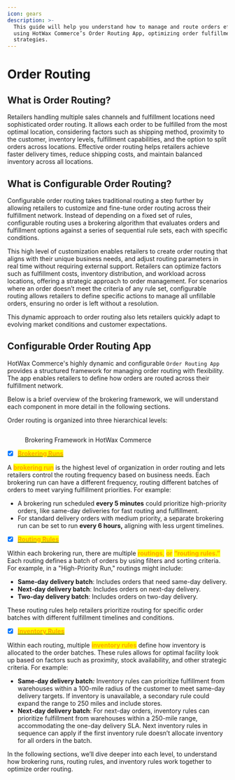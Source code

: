 ```yaml
---
icon: gears
description: >-
  This guide will help you understand how to manage and route orders efficiently
  using HotWax Commerce’s Order Routing App, optimizing order fulfillment
  strategies.
---
```


# Order Routing

## What is Order Routing?

Retailers handling multiple sales channels and fulfillment locations need sophisticated order routing. It allows each order to be fulfilled from the most optimal location, considering factors such as shipping method, proximity to the customer, inventory levels, fulfillment capabilities, and the option to split orders across locations. Effective order routing helps retailers achieve faster delivery times, reduce shipping costs, and maintain balanced inventory across all locations.

## What is Configurable Order Routing?

Configurable order routing takes traditional routing a step further by allowing retailers to customize and fine-tune order routing across their fulfillment network. Instead of depending on a fixed set of rules, configurable routing uses a brokering algorithm that evaluates orders and fulfillment options against a series of sequential rule sets, each with specific conditions.

This high level of customization enables retailers to create order routing that aligns with their unique business needs, and adjust routing parameters in real time without requiring external support. Retailers can optimize factors such as fulfillment costs, inventory distribution, and workload across locations, offering a strategic approach to order management. For scenarios where an order doesn’t meet the criteria of any rule set, configurable routing allows retailers to define specific actions to manage all unfillable orders, ensuring no order is left without a resolution.

This dynamic approach to order routing also lets retailers quickly adapt to evolving market conditions and customer expectations.

## Configurable Order Routing App

HotWax Commerce's highly dynamic and configurable `Order Routing App` provides a structured framework for managing order routing with flexibility. The app enables retailers to define how orders are routed across their fulfillment network.

Below is a brief overview of the brokering framework, we will understand each component in more detail in the following sections.

Order routing is organized into three hierarchical levels:

<div data-full-width="false">

<figure><img src="../.gitbook/assets/routingframework.png" alt=""><figcaption><p>Brokering Framework in HotWax Commerce</p></figcaption></figure>

</div>

* [x] [<mark style="color:orange;">**Brokering Runs**</mark>](brokeringruns.md)

A <mark style="color:orange;">**brokering run**</mark> is the highest level of organization in order routing and lets retailers control the routing frequency based on business needs. Each brokering run can have a different frequency, routing different batches of orders to meet varying fulfillment priorities. For example:

* A brokering run scheduled **every 5 minutes** could prioritize high-priority orders, like same-day deliveries for fast routing and fulfillment.
* For standard delivery orders with medium priority, a separate brokering run can be set to run **every 6 hours,** aligning with less urgent timelines.

<!---->

* [x] [<mark style="color:orange;">**Routing Rules**</mark>](routings.md)

Within each brokering run, there are multiple <mark style="color:orange;">**routings**</mark><mark style="color:orange;">,</mark> <mark style="color:orange;">**or**</mark> <mark style="color:orange;">**“routing rules.”**</mark> Each routing defines a batch of orders by using filters and sorting criteria. For example, in a "High-Priority Run," routings might include:

* **Same-day delivery batch**: Includes orders that need same-day delivery.
* **Next-day delivery batch**: Includes orders on next-day delivery.
* **Two-day delivery batch**: Includes orders on two-day delivery.

These routing rules help retailers prioritize routing for specific order batches with different fulfillment timelines and conditions.

* [x] [<mark style="color:orange;">**Inventory Rules**</mark>](rules.md)

Within each routing, multiple <mark style="color:orange;">**inventory rules**</mark> define how inventory is allocated to the order batches. These rules allows for optimal facility look up based on factors such as proximity, stock availability, and other strategic criteria. For example:

* **Same-day delivery batch**_**:**_ Inventory rules can prioritize fulfillment from warehouses within a 100-mile radius of the customer to meet same-day delivery targets. If inventory is unavailable, a secondary rule could expand the range to 250 miles and include stores.
* **Next-day delivery batch**: For next-day orders, inventory rules can prioritize fulfillment from warehouses within a 250-mile range, accommodating the one-day delivery SLA. Next inventory rules in sequence can apply if the first inventory rule doesn’t allocate inventory for all orders in the batch.

In the following sections, we’ll dive deeper into each level, to understand how brokering runs, routing rules, and inventory rules work together to optimize order routing.
